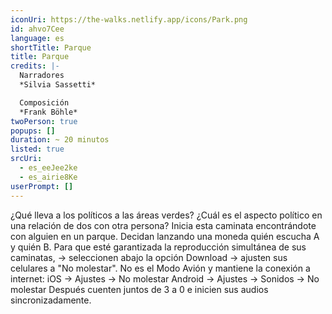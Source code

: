 ```yaml
---
iconUri: https://the-walks.netlify.app/icons/Park.png
id: ahvo7Cee
language: es
shortTitle: Parque
title: Parque
credits: |-
  Narradores
  *Silvia Sassetti*

  Composición
  *Frank Böhle*
twoPerson: true
popups: []
duration: ~ 20 minutos
listed: true
srcUri:
  - es_eeJee2ke
  - es_airie8Ke
userPrompt: []
---
```

¿Qué lleva a los políticos a las áreas verdes? ¿Cuál es el aspecto político en una relación de dos con otra persona? Inicia esta caminata encontrándote con alguien en un parque.
Decidan lanzando una moneda quién escucha A y quién B. Para que esté garantizada la reproducción simultánea de sus caminatas,
→ seleccionen abajo la opción Download
→ ajusten sus celulares a "No molestar". No es el Modo Avión y mantiene la conexión a internet:
iOS → Ajustes → No molestar
Android → Ajustes → Sonidos → No molestar
Después cuenten juntos de 3 a 0 e inicien sus audios sincronizadamente.